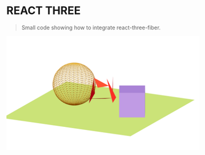 # REACT THREE

> Small code showing how to integrate react-three-fiber.

![Screenshot](./screenshot.png)